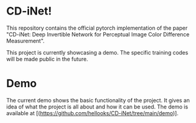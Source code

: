 # CD-iNet! 
This repository contains the official pytorch implementation of the paper "CD-iNet: Deep Invertible Network for Perceptual Image Color
Difference Measurement".

This project is currently showcasing a demo. The specific training codes will be made public in the future.

# Demo 
The current demo shows the basic functionality of the project. It gives an idea of what the project is all about and how it can be used. The demo is available at [(https://github.com/hellooks/CD-iNet/tree/main/demo)].
